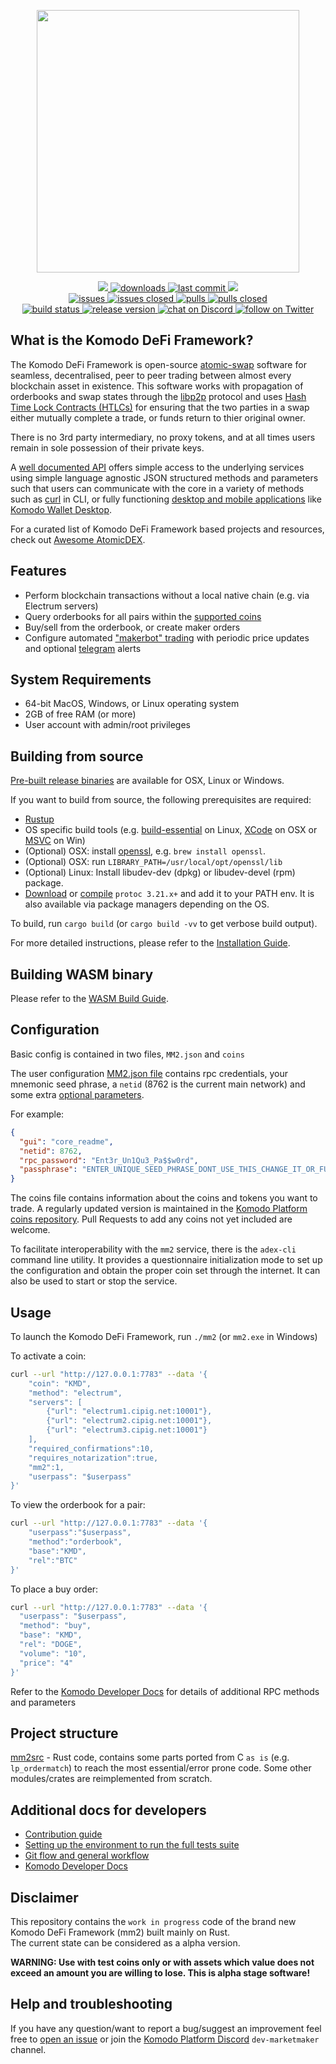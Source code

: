 <p align="center">
    <a href="https://atomicdex.io" alt="Contributors">
        <img width="420" src="https://user-images.githubusercontent.com/24797699/252396802-de8f9264-8056-4430-a17d-5ecec9668dfc.png" />
    </a>
</p>

<p align="center">
    <a href="https://github.com/komodoplatform/komodo-defi-framework/graphs/contributors" alt="Contributors">
        <img src="https://img.shields.io/github/contributors/komodoplatform/komodo-defi-framework" />
    </a>
    <a href="https://github.com/komodoplatform/komodo-defi-framework/releases">
        <img src="https://img.shields.io/github/downloads/komodoplatform/komodo-defi-framework/total" alt="downloads">
    </a>
    <a href="https://github.com/komodoplatform/komodo-defi-framework/">
        <img src="https://img.shields.io/github/last-commit/komodoplatform/komodo-defi-framework" alt="last commit">
    </a>
    <a href="https://github.com/komodoplatform/komodo-defi-framework/pulse" alt="Activity">
        <img src="https://img.shields.io/github/commit-activity/m/komodoplatform/komodo-defi-framework" />
    </a>
    <br/>
    <a href="https://github.com/komodoplatform/komodo-defi-framework/issues">
        <img src="https://img.shields.io/github/issues-raw/komodoplatform/komodo-defi-framework" alt="issues">
    </a>
    <a href="https://github.com/komodoplatform/komodo-defi-framework/issues?q=is%3Aissue+is%3Aclosed">
        <img src="https://img.shields.io/github/issues-closed-raw/komodoplatform/komodo-defi-framework" alt="issues closed">
    </a>
    <a href="https://github.com/komodoplatform/komodo-defi-framework/pulls">
        <img src="https://img.shields.io/github/issues-pr/komodoplatform/komodo-defi-framework" alt="pulls">
    </a>
    <a href="https://github.com/komodoplatform/komodo-defi-framework/pulls?q=is%3Apr+is%3Aclosed">
        <img src="https://img.shields.io/github/issues-pr-closed/komodoplatform/komodo-defi-framework" alt="pulls closed">
    </a>
    <br/>
    <a href="https://github.com/KomodoPlatform/komodo-defi-framework/actions/workflows/release-build.yml">
        <img src="https://github.com/KomodoPlatform/komodo-defi-framework/actions/workflows/release-build.yml/badge.svg?branch=main" alt="build status">
    </a>
    <a href="https://github.com/KomodoPlatform/komodo-defi-framework/releases">
        <img src="https://img.shields.io/github/v/release/komodoplatform/komodo-defi-framework" alt="release version">
    </a>
    <a href="https://discord.gg/3rzDPAr">
        <img src="https://img.shields.io/discord/412898016371015680?logo=discord" alt="chat on Discord">
    </a>
    <a href="https://twitter.com/komodoplatform">
        <img src="https://img.shields.io/twitter/follow/komodoplatform?style=social&logo=twitter" alt="follow on Twitter">
    </a>
</p>


## What is the Komodo DeFi Framework?

The Komodo DeFi Framework is open-source [atomic-swap](https://komodoplatform.com/en/academy/atomic-swaps/) software for seamless, decentralised, peer to peer trading between almost every blockchain asset in existence. This software works with propagation of orderbooks and swap states through the [libp2p](https://libp2p.io/) protocol and uses [Hash Time Lock Contracts (HTLCs)](https://en.bitcoinwiki.org/wiki/Hashed_Timelock_Contracts) for ensuring that the two parties in a swap either mutually complete a trade, or funds return to thier original owner.

There is no 3rd party intermediary, no proxy tokens, and at all times users remain in sole possession of their private keys.

A [well documented API](https://developers.komodoplatform.com/basic-docs/atomicdex/introduction-to-atomicdex.html) offers simple access to the underlying services using simple language agnostic JSON structured methods and parameters such that users can communicate with the core in a variety of methods such as [curl](https://developers.komodoplatform.com/basic-docs/atomicdex-api-legacy/buy.html) in CLI, or fully functioning [desktop and mobile applications](https://atomicdex.io/) like [Komodo Wallet Desktop](https://github.com/KomodoPlatform/komodo-wallet-desktop).

For a curated list of Komodo DeFi Framework based projects and resources, check out [Awesome AtomicDEX](https://github.com/KomodoPlatform/awesome-atomicdex).


## Features

- Perform blockchain transactions without a local native chain (e.g. via Electrum servers)
- Query orderbooks for all pairs within the [supported coins](https://github.com/KomodoPlatform/coins/blob/master/coins)
- Buy/sell from the orderbook, or create maker orders
- Configure automated ["makerbot" trading](https://developers.komodoplatform.com/basic-docs/atomicdex-api-20-dev/start_simple_market_maker_bot.html) with periodic price updates and optional [telegram](https://telegram.org/) alerts


## System Requirements

- 64-bit MacOS, Windows, or Linux operating system
- 2GB of free RAM (or more)
- User account with admin/root privileges

## Building from source

[Pre-built release binaries](https://developers.komodoplatform.com/basic-docs/atomicdex/atomicdex-setup/get-started-atomicdex.html) are available for OSX, Linux or Windows.

If you want to build from source, the following prerequisites are required:
- [Rustup](https://rustup.rs/)
- OS specific build tools (e.g. [build-essential](https://linuxhint.com/install-build-essential-ubuntu/) on Linux, [XCode](https://apps.apple.com/us/app/xcode/id497799835?mt=12) on OSX or [MSVC](https://docs.microsoft.com/en-us/cpp/build/vscpp-step-0-installation?view=vs-2017) on Win)
- (Optional) OSX: install [openssl](https://www.openssl.org/), e.g. `brew install openssl`.
- (Optional) OSX: run `LIBRARY_PATH=/usr/local/opt/openssl/lib`
- (Optional) Linux: Install libudev-dev (dpkg) or libudev-devel (rpm) package.
- [Download](https://github.com/protocolbuffers/protobuf/releases) or [compile](https://github.com/protocolbuffers/protobuf) `protoc 3.21.x+` and add it to your PATH env. It is also available via package managers depending on the OS.

To build, run `cargo build` (or `cargo build -vv` to get verbose build output).

For more detailed instructions, please refer to the [Installation Guide](https://developers.komodoplatform.com/basic-docs/atomicdex/atomicdex-setup/get-started-atomicdex.html).

## Building WASM binary

Please refer to the [WASM Build Guide](./docs/WASM_BUILD.md).

## Configuration

Basic config is contained in two files, `MM2.json` and `coins`

The user configuration [MM2.json file](https://developers.komodoplatform.com/basic-docs/atomicdex/atomicdex-setup/configure-mm2-json.html) contains rpc credentials, your mnemonic seed phrase, a `netid` (8762 is the current main network) and some extra [optional parameters](https://developers.komodoplatform.com/basic-docs/atomicdex/atomicdex-setup/get-started-atomicdex.html).

For example:
```json
{
  "gui": "core_readme",
  "netid": 8762,
  "rpc_password": "Ent3r_Un1Qu3_Pa$$w0rd",
  "passphrase": "ENTER_UNIQUE_SEED_PHRASE_DONT_USE_THIS_CHANGE_IT_OR_FUNDS_NOT_SAFU"
}
```

The coins file contains information about the coins and tokens you want to trade. A regularly updated version is maintained in the [Komodo Platform coins repository](https://github.com/KomodoPlatform/coins/blob/master/coins). Pull Requests to add any coins not yet included are welcome.

To facilitate interoperability with the `mm2` service, there is the `adex-cli` command line utility. It provides a questionnaire initialization mode to set up the configuration and obtain the proper coin set through the internet. It can also be used to start or stop the service.

## Usage

To launch the Komodo DeFi Framework, run `./mm2` (or `mm2.exe` in Windows)

To activate a coin:
```bash
curl --url "http://127.0.0.1:7783" --data '{
	"coin": "KMD",
	"method": "electrum",
	"servers": [
		{"url": "electrum1.cipig.net:10001"},
		{"url": "electrum2.cipig.net:10001"},
		{"url": "electrum3.cipig.net:10001"}
	],
	"required_confirmations":10,
	"requires_notarization":true,
	"mm2":1,
	"userpass": "$userpass"
}'
```

To view the orderbook for a pair:
```bash
curl --url "http://127.0.0.1:7783" --data '{
    "userpass":"$userpass",
    "method":"orderbook",
    "base":"KMD",
    "rel":"BTC"
}'
```

To place a buy order:
```bash
curl --url "http://127.0.0.1:7783" --data '{
  "userpass": "$userpass",
  "method": "buy",
  "base": "KMD",
  "rel": "DOGE",
  "volume": "10",
  "price": "4"
}'
```

Refer to the [Komodo Developer Docs](https://developers.komodoplatform.com/basic-docs/atomicdex/introduction-to-atomicdex.html) for details of additional RPC methods and parameters


## Project structure

[mm2src](mm2src) - Rust code, contains some parts ported from C `as is` (e.g. `lp_ordermatch`) to reach the most essential/error prone code. Some other modules/crates are reimplemented from scratch.


## Additional docs for developers

- [Contribution guide](./docs/CONTRIBUTING.md)
- [Setting up the environment to run the full tests suite](./docs/DEV_ENVIRONMENT.md)
- [Git flow and general workflow](./docs/GIT_FLOW_AND_WORKING_PROCESS.md)
- [Komodo Developer Docs](https://developers.komodoplatform.com/basic-docs/atomicdex/introduction-to-atomicdex.html)


## Disclaimer

This repository contains the `work in progress` code of the brand new Komodo DeFi Framework (mm2) built mainly on Rust.  
The current state can be considered as a alpha version.

**<b>WARNING: Use with test coins only or with assets which value does not exceed an amount you are willing to lose. This is alpha stage software! </b>**


## Help and troubleshooting

If you have any question/want to report a bug/suggest an improvement feel free to [open an issue](https://github.com/artemii235/SuperNET/issues/new) or join the  [Komodo Platform Discord](https://discord.gg/PGxVm2y) `dev-marketmaker` channel.  
